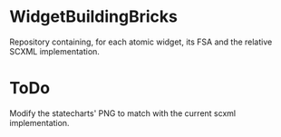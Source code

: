 # WidgetBuildingBricks
Repository containing, for each atomic widget, its FSA and the relative SCXML implementation.

# ToDo

Modify the statecharts' PNG to match with the current scxml implementation.
